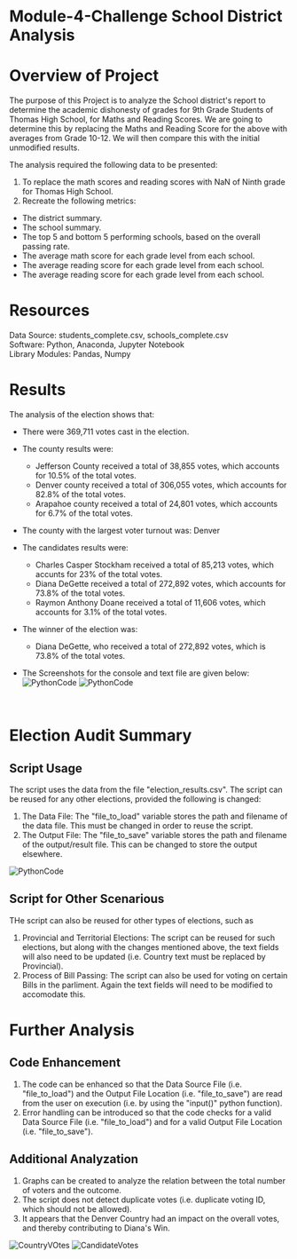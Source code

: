 # Module-4-Challenge School District Analysis
# Overview of Project #
The purpose of this Project is to analyze the School district's report to determine the academic dishonesty of grades for 9th Grade Students of Thomas High School, for Maths and Reading Scores. We are going to determine this by replacing the Maths and Reading Score for the above with averages from Grade 10-12. We will then compare this with the initial unmodified results. 

The analysis required the following data to be presented:
1. To replace the math scores and reading scores with NaN of Ninth grade for Thomas High School.
2. Recreate the following metrics:
  - The district summary.
  - The school summary.
  - The top 5 and bottom 5 performing schools, based on the overall passing rate.
  - The average math score for each grade level from each school.
  - The average reading score for each grade level from each school.
  - The average reading score for each grade level from each school.

# Resources #
Data Source: students_complete.csv, schools_complete.csv  <br>
Software: Python, Anaconda, Jupyter Notebook <br>
Library Modules: Pandas, Numpy

# Results #
The analysis of the election shows that:
- There were 369,711 votes cast in the election.
- The county results were:
  - Jefferson County received a total of 38,855 votes, which accounts for 10.5% of the total votes. 
  - Denver county received a total of 306,055 votes, which accounts for 82.8% of the total votes. 
  - Arapahoe county received a total of 24,801 votes, which accounts for 6.7% of the total votes.

- The county with the largest voter turnout was: Denver 

- The candidates results were:
  - Charles Casper Stockham received a total of 85,213 votes, which accunts for 23% of the total votes.
  - Diana DeGette received a total of 272,892 votes, which accounts for 73.8% of the total votes.
  - Raymon Anthony Doane received a total of 11,606 votes, which accounts for 3.1% of the total votes.

- The winner of the election was:
  - Diana DeGette, who received a total of 272,892 votes, which is 73.8% of the total votes.

- The Screenshots for the console and text file are given below:<br>
![PythonCode](/Screenshots/ElectionResultsConsole.png)
![PythonCode](/Screenshots/ElectionResultsText.png)
<br>

# Election Audit Summary #
## Script Usage ##
The script uses the data from the file "election_results.csv". The script can be reused for any other elections, provided the following is changed:
1. The Data File: The "file_to_load" variable stores the path and filename of the data file. This must be changed in order to reuse the script.
2. The Output File: The "file_to_save" variable stores the path and filename of the output/result file. This can be changed to store the output elsewhere. 

![PythonCode](/Screenshots/PythonCode.png)
<br>

## Script for Other Scenarious ##
THe script can also be reused for other types of elections, such as
1. Provincial and Territorial Elections: The script can be reused for such elections, but along with the changes mentioned above, the text fields will also need to be updated (i.e. Country text must be replaced by Provincial).
2. Process of Bill Passing: The script can also be used for voting on certain Bills in the parliment. Again the text fields will need to be modified to accomodate this. 

# Further Analysis #
## Code Enhancement ##
1. The code can be enhanced so that the Data Source File (i.e. "file_to_load") and the Output File Location (i.e. "file_to_save") are read from the user on execution (i.e. by using the "input()" python function).
2. Error handling can be introduced so that the code checks for a valid Data Source File (i.e. "file_to_load") and for a valid Output File Location (i.e. "file_to_save").

## Additional Analyzation ##
1. Graphs can be created to analyze the relation between the total number of voters and the outcome.
2. The script does not detect duplicate votes (i.e. duplicate voting ID, which should not be allowed).
3. It appears that the Denver Country had an impact on the overall votes, and thereby contributing to Diana's Win.

![CountryVOtes](/Screenshots/TotalVotesByCountry.png)
![CandidateVotes](/Screenshots/TotalVotesByCandidate.png)
<br>
